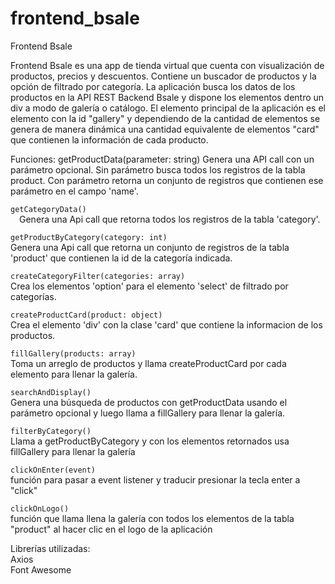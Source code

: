 # frontend_bsale
Frontend Bsale

Frontend Bsale es una app de tienda virtual que cuenta con visualización de productos, precios y descuentos.
Contiene un buscador de productos y la opción de filtrado por categoría.
La aplicación busca los datos de los productos en la API REST Backend Bsale y dispone los elementos dentro un div a modo de galería o catálogo.  El elemento principal de la aplicación es el elemento con la id "gallery" y dependiendo de la cantidad de elementos se genera de manera dinámica una cantidad equivalente de elementos "card" que contienen la información de cada producto.

Funciones:
getProductData(parameter:  string)
Genera una API call con un parámetro opcional. Sin parámetro busca todos los registros de la tabla product.
Con parámetro retorna un conjunto de registros que contienen ese parámetro en el campo 'name'.

```getCategoryData()```<br />
&ensp;&ensp;Genera una Api call que retorna todos los registros de la tabla 'category'.

```getProductByCategory(category: int)```<br />
  Genera una Api call que retorna un conjunto de registros de la tabla 'product' que contienen 
  la id de la categoría indicada.

```createCategoryFilter(categories: array)```<br />
  Crea los elementos 'option' para el elemento 'select' de filtrado por categorías.

```createProductCard(product: object)```<br />
  Crea el elemento 'div' con la clase 'card' que contiene la informacion de los productos.

```fillGallery(products: array)```<br />
  Toma un arreglo de productos y llama createProductCard por cada elemento para llenar la galería.

```searchAndDisplay()```<br />
  Genera una búsqueda de productos con getProductData usando el parámetro opcional y luego llama a
  fillGallery para llenar la galería.

```filterByCategory()```<br />
  Llama a getProductByCategory y con los elementos retornados usa fillGallery para llenar la galería

```clickOnEnter(event)```<br /> 
  función para pasar a event listener y traducir presionar la tecla enter a "click"

```clickOnLogo()```<br />
  función que llama llena la galería con todos los elementos de la tabla "product" al hacer clic en el logo de la   aplicación

Librerías utilizadas:<br />
Axios<br />
Font Awesome